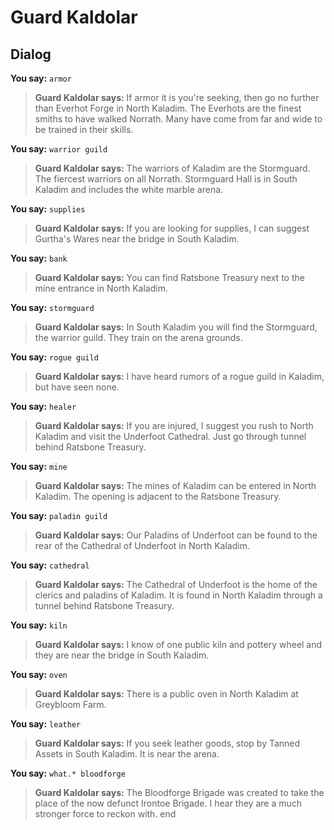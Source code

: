 # Guard Kaldolar


## Dialog

**You say:** `armor`



>**Guard Kaldolar says:** If armor it is you're seeking, then go no further than Everhot Forge in North Kaladim.  The Everhots are the finest smiths to have walked Norrath.  Many have come from far and wide to be trained in their skills.

**You say:** `warrior guild`



>**Guard Kaldolar says:** The warriors of Kaladim are the Stormguard.  The fiercest warriors on all Norrath.  Stormguard Hall is in South Kaladim and includes the white marble arena.

**You say:** `supplies`



>**Guard Kaldolar says:** If you are looking for supplies, I can suggest Gurtha's Wares near the bridge in South Kaladim.

**You say:** `bank`



>**Guard Kaldolar says:** You can find Ratsbone Treasury next to the mine entrance in North Kaladim.

**You say:** `stormguard`



>**Guard Kaldolar says:** In South Kaladim you will find the Stormguard, the warrior guild.  They train on the arena grounds.

**You say:** `rogue guild`



>**Guard Kaldolar says:** I have heard rumors of a rogue guild in Kaladim, but have seen none.

**You say:** `healer`



>**Guard Kaldolar says:** If you are injured, I suggest you rush to North Kaladim and visit the Underfoot Cathedral.  Just go through tunnel behind Ratsbone Treasury.

**You say:** `mine`



>**Guard Kaldolar says:** The mines of Kaladim can be entered in North Kaladim.  The opening is adjacent to the Ratsbone Treasury.

**You say:** `paladin guild`



>**Guard Kaldolar says:** Our Paladins of Underfoot can be found to the rear of the Cathedral of Underfoot in North Kaladim.

**You say:** `cathedral`



>**Guard Kaldolar says:** The Cathedral of Underfoot is the home of the clerics and paladins of Kaladim.  It is found in North Kaladim through a tunnel behind Ratsbone Treasury.

**You say:** `kiln`



>**Guard Kaldolar says:** I know of one public kiln and pottery wheel and they are near the bridge in South Kaladim.

**You say:** `oven`



>**Guard Kaldolar says:** There is a public oven in North Kaladim at Greybloom Farm.

**You say:** `leather`



>**Guard Kaldolar says:** If you seek leather goods, stop by Tanned Assets in South Kaladim.  It is near the arena.

**You say:** `what.* bloodforge`



>**Guard Kaldolar says:** The Bloodforge Brigade was created to take the place of the now defunct Irontoe Brigade.  I hear they are a much stronger force to reckon with.
end